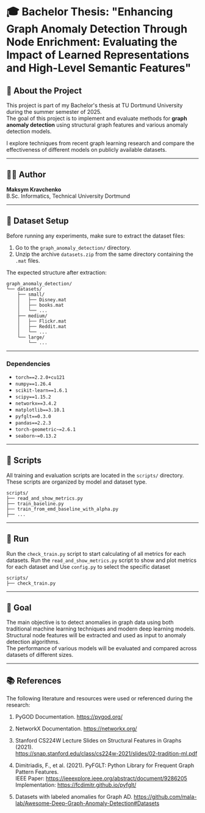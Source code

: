 # 🎓 Bachelor Thesis: "Enhancing Graph Anomaly Detection Through Node Enrichment: Evaluating the Impact of Learned Representations and High-Level Semantic Features"

## 📘 About the Project

This project is part of my Bachelor's thesis at TU Dortmund University during the summer semester of 2025.  
The goal of this project is to implement and evaluate methods for **graph anomaly detection** using structural graph features and various anomaly detection models.

I explore techniques from recent graph learning research and compare the effectiveness of different models on publicly available datasets.

---

## 👨‍💻 Author

**Maksym Kravchenko**  
B.Sc. Informatiсs, Technical University Dortmund

---

## 🧪 Dataset Setup

Before running any experiments, make sure to extract the dataset files:

1. Go to the `graph_anomaly_detection/` directory.
2. Unzip the archive `datasets.zip` from the same directory containing the `.mat` files.

The expected structure after extraction:

```
graph_anomaly_detection/
└── datasets/
    ├── small/
    │   ├── Disney.mat
    │   ├── books.mat
    │   └── ...
    ├── medium/
    │   ├── Flickr.mat
    │   ├── Reddit.mat
    │   └── ...
    └── large/
        └── ...
```

---

### Dependencies

- `torch==2.2.0+cu121`
- `numpy==1.26.4`
- `scikit-learn==1.6.1`
- `scipy==1.15.2`
- `networkx==3.4.2`
- `matplotlib==3.10.1`
- `pyfglt==0.3.0`
- `pandas==2.2.3`
- `torch-geometric~=2.6.1`
- `seaborn~=0.13.2`

---

## 📜 Scripts

All training and evaluation scripts are located in the `scripts/` directory. These scripts are organized by model and dataset type.

```
scripts/
├── read_and_show_metrics.py
├── train_baseline.py
├── train_from_emd_baseline_with_alpha.py
├── ...
```

---

## 🏃 Run 

Run the ```check_train.py``` script to start calculating of all metrics for each datasets.
Run the ```read_and_show_metrics.py``` script to show and plot metrics for each dataset and
Use ```config.py``` to select the specific dataset

```
scripts/
├── check_train.py
```

---

## 🧠 Goal

The main objective is to detect anomalies in graph data using both traditional machine learning techniques and modern deep learning models.  
Structural node features will be extracted and used as input to anomaly detection algorithms.  
The performance of various models will be evaluated and compared across datasets of different sizes.

---

## 📚 References

The following literature and resources were used or referenced during the research:

1. PyGOD Documentation.
   https://pygod.org/
   
2. NetworkX Documentation.
   https://networkx.org/

3. Stanford CS224W Lecture Slides on Structural Features in Graphs (2021).  
   https://snap.stanford.edu/class/cs224w-2021/slides/02-tradition-ml.pdf

4. Dimitriadis, F., et al. (2021). PyFGLT: Python Library for Frequent Graph Pattern Features.  
   IEEE Paper: https://ieeexplore.ieee.org/abstract/document/9286205  
   Implementation: https://fcdimitr.github.io/pyfglt/

5. Datasets with labeled anomalies for Graph AD.
   https://github.com/mala-lab/Awesome-Deep-Graph-Anomaly-Detection#Datasets

